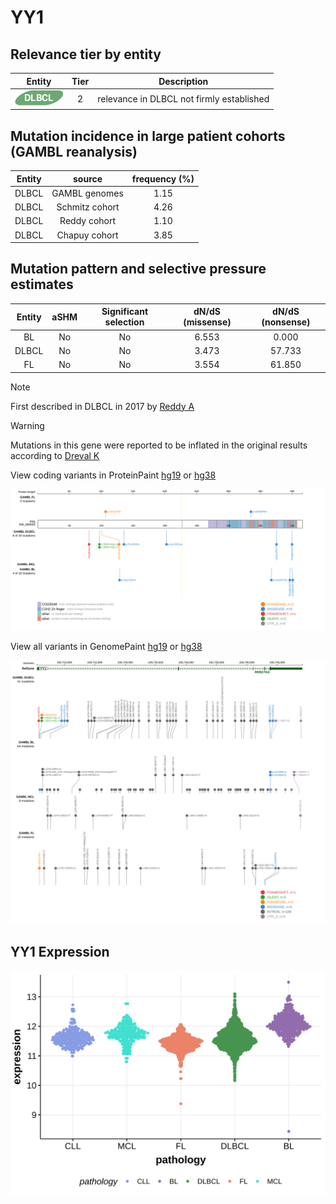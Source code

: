 # YY1

## Relevance tier by entity

|Entity|Tier|Description                              |
|:------:|:----:|-----------------------------------------|
|![DLBCL](images/icons/DLBCL_tier2.png) |2   |relevance in DLBCL not firmly established|

## Mutation incidence in large patient cohorts (GAMBL reanalysis)

|Entity|source        |frequency (%)|
|:------:|:--------------:|:-------------:|
|DLBCL |GAMBL genomes |1.15         |
|DLBCL |Schmitz cohort|4.26         |
|DLBCL |Reddy cohort  |1.10         |
|DLBCL |Chapuy cohort |3.85         |

## Mutation pattern and selective pressure estimates

|Entity|aSHM|Significant selection|dN/dS (missense)|dN/dS (nonsense)|
|:------:|:----:|:---------------------:|:----------------:|:----------------:|
|BL    |No  |No                   |6.553           | 0.000          |
|DLBCL |No  |No                   |3.473           |57.733          |
|FL    |No  |No                   |3.554           |61.850          |


> [!NOTE]
> First described in DLBCL in 2017 by [Reddy A](https://pubmed.ncbi.nlm.nih.gov/28985567)

> [!WARNING]
> Mutations in this gene were reported to be inflated in the original results according to [Dreval K](https://www.biorxiv.org/content/10.1101/2023.11.21.567983v1)

View coding variants in ProteinPaint [hg19](https://morinlab.github.io/LLMPP/GAMBL/YY1_protein.html)  or [hg38](https://morinlab.github.io/LLMPP/GAMBL/YY1_protein_hg38.html)

![image](images/proteinpaint/YY1_NM_003403.svg)

View all variants in GenomePaint [hg19](https://morinlab.github.io/LLMPP/GAMBL/YY1.html)  or [hg38](https://morinlab.github.io/LLMPP/GAMBL/YY1_hg38.html)

![image](images/proteinpaint/YY1.svg)
## YY1 Expression
![image](images/gene_expression/YY1_by_pathology.svg)
<!-- ORIGIN: reddyGeneticFunctionalDrivers2017 -->
<!-- DLBCL: reddyGeneticFunctionalDrivers2017 -->

